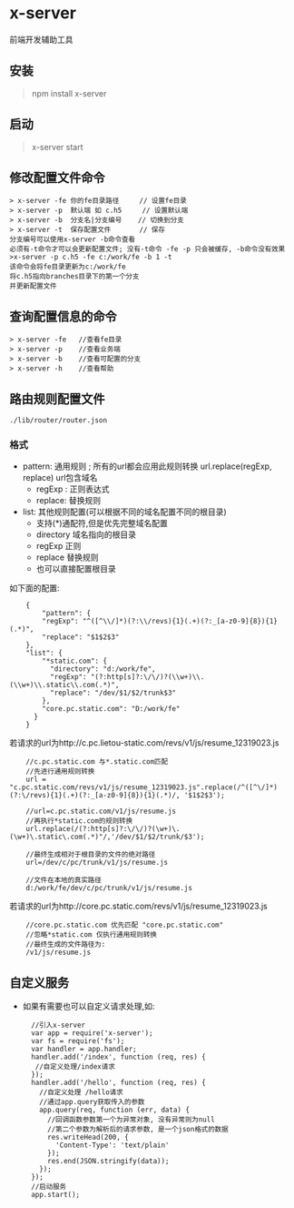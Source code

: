 # x-server
前端开发辅助工具

## 安装 ##
> npm install x-server

## 启动 ##
> x-server start

## 修改配置文件命令 ##

    > x-server -fe 你的fe目录路径     // 设置fe目录
    > x-server -p  默认端 如 c.h5     // 设置默认端
    > x-server -b  分支名|分支编号    // 切换到分支
    > x-server -t  保存配置文件       // 保存
    分支编号可以使用x-server -b命令查看
    必须有-t命令才可以会更新配置文件; 没有-t命令 -fe -p 只会被缓存, -b命令没有效果
    >x-server -p c.h5 -fe c:/work/fe -b 1 -t
    该命令会将fe目录更新为c:/work/fe
    将c.h5指向branches目录下的第一个分支
    并更新配置文件

## 查询配置信息的命令

    > x-server -fe   //查看fe目录
    > x-server -p    //查看业务端
    > x-server -b    //查看可配置的分支
    > x-server -h    //查看帮助


## 路由规则配置文件 ##
    ./lib/router/router.json
### 格式 ###
* pattern: 通用规则 ; 所有的url都会应用此规则转换 url.replace(regExp, replace) url包含域名
  * regExp : 正则表达式
  * replace: 替换规则
* list: 其他规则配置(可以根据不同的域名配置不同的根目录)
  * 支持(\*)通配符,但是优先完整域名配置
  * directory 域名指向的根目录
  * regExp 正则
  * replace 替换规则
  * 也可以直接配置根目录

 如下面的配置:

        {
            "pattern": {
            "regExp": "^([^\\/]*)(?:\\/revs){1}(.+)(?:_[a-z0-9]{8}){1}(.*)",
            "replace": "$1$2$3"
        },
        "list": {
            "*static.com": {
              "directory": "d:/work/fe",
              "regExp": "(?:http[s]?:\/\/)?(\\w+)\\.(\\w+)\\.static\\.com(.*)",
              "replace": "/dev/$1/$2/trunk$3"
            },
            "core.pc.static.com": "D:/work/fe"
          }
        }
若请求的url为http://c.pc.lietou-static.com/revs/v1/js/resume_12319023.js

        //c.pc.static.com 与*.static.com匹配
        //先进行通用规则转换
        url = "c.pc.static.com/revs/v1/js/resume_12319023.js".replace(/^([^\/]*)(?:\/revs){1}(.+)(?:_[a-z0-9]{8}){1}(.*)/, '$1$2$3');

        //url=c.pc.static.com/v1/js/resume.js
        //再执行*static.com的规则转换
        url.replace(/(?:http[s]?:\/\/)?(\w+)\.(\w+)\.static\.com(.*)"/,'/dev/$1/$2/trunk/$3');

        //最终生成相对于根目录的文件的绝对路径
        url=/dev/c/pc/trunk/v1/js/resume.js

        //文件在本地的真实路径
        d:/work/fe/dev/c/pc/trunk/v1/js/resume.js

 若请求的url为http://core.pc.static.com/revs/v1/js/resume_12319023.js

        //core.pc.static.com 优先匹配 "core.pc.static.com"
        //忽略*static.com 仅执行通用规则转换
        //最终生成的文件路径为:
        /v1/js/resume.js

## 自定义服务 ##
* 如果有需要也可以自定义请求处理,如:

        //引入x-server
        var app = require('x-server');
        var fs = require('fs');
        var handler = app.handler;
        handler.add('/index', function (req, res) {
         //自定义处理/index请求
        });
        handler.add('/hello', function (req, res) {
          //自定义处理 /hello请求
          //通过app.query获取传入的参数
          app.query(req, function (err, data) {
            //回调函数参数第一个为异常对象, 没有异常则为null
            //第二个参数为解析后的请求参数, 是一个json格式的数据
            res.writeHead(200, {
              'Content-Type': 'text/plain'
            });
            res.end(JSON.stringify(data));
          });
        });
        //启动服务
        app.start();
